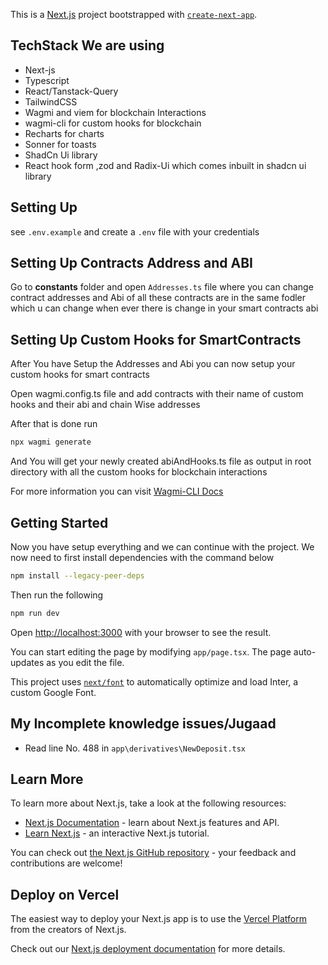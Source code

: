 This is a [Next.js](https://nextjs.org/) project bootstrapped with [`create-next-app`](https://github.com/vercel/next.js/tree/canary/packages/create-next-app).

## TechStack We are using

* Next-js
* Typescript
* React/Tanstack-Query
* TailwindCSS
* Wagmi and viem for blockchain Interactions
* wagmi-cli for custom hooks for blockchain
* Recharts for charts
* Sonner for toasts
* ShadCn Ui library
* React hook form ,zod and Radix-Ui which comes inbuilt in shadcn ui library

## Setting Up

see ```.env.example``` and create a ``.env`` file with your credentials

## Setting Up Contracts Address and ABI

Go to **constants** folder and open ```Addresses.ts``` file where you can change contract addresses
and Abi of all these contracts are in the same fodler which u can change when ever there is change in your smart contracts abi

## Setting Up Custom Hooks for SmartContracts

After You have Setup the Addresses and Abi you can now setup your custom hooks for smart contracts  

Open wagmi.config.ts file and add contracts with their name of custom hooks and their abi and chain Wise addresses  

After that is done run

```bash
npx wagmi generate
```

And You will get your newly created abiAndHooks.ts file as output in root directory with all the custom hooks for blockchain interactions

For more information you can visit [Wagmi-CLI Docs](https://wagmi.sh/cli/getting-started)

## Getting Started

Now you have setup everything and we can continue with the project. We now need to first install dependencies with the command below

```bash
npm install --legacy-peer-deps
```

Then run the following

```bash
npm run dev
```

Open [http://localhost:3000](http://localhost:3000) with your browser to see the result.

You can start editing the page by modifying `app/page.tsx`. The page auto-updates as you edit the file.

This project uses [`next/font`](https://nextjs.org/docs/basic-features/font-optimization) to automatically optimize and load Inter, a custom Google Font.

## My Incomplete knowledge issues/Jugaad

- Read line No. 488 in `app\derivatives\NewDeposit.tsx` 

## Learn More

To learn more about Next.js, take a look at the following resources:

- [Next.js Documentation](https://nextjs.org/docs) - learn about Next.js features and API.
- [Learn Next.js](https://nextjs.org/learn) - an interactive Next.js tutorial.

You can check out [the Next.js GitHub repository](https://github.com/vercel/next.js/) - your feedback and contributions are welcome!

## Deploy on Vercel

The easiest way to deploy your Next.js app is to use the [Vercel Platform](https://vercel.com/new?utm_medium=default-template&filter=next.js&utm_source=create-next-app&utm_campaign=create-next-app-readme) from the creators of Next.js.

Check out our [Next.js deployment documentation](https://nextjs.org/docs/deployment) for more details.
